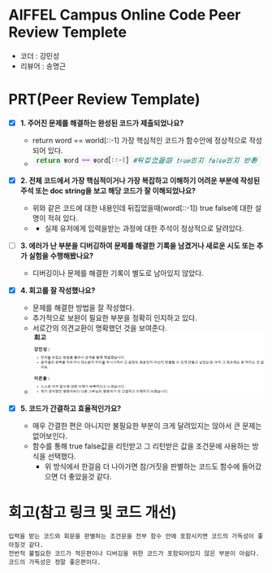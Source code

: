 # AIFFEL Campus Online Code Peer Review Templete
- 코더 : 강민성
- 리뷰어 : 송명근


# PRT(Peer Review Template)
- [X]  **1. 주어진 문제를 해결하는 완성된 코드가 제출되었나요?**
    - return word == world[::-1] 가장 핵심적인 코드가 함수안에 정상적으로 작성되어 있다.
    - ![핵심코드작성](./핵심설명.png)
    
- [X]  **2. 전체 코드에서 가장 핵심적이거나 가장 복잡하고 이해하기 어려운 부분에 작성된 
주석 또는 doc string을 보고 해당 코드가 잘 이해되었나요?**
    - 위와 같은 코드에 대한 내용인데 뒤집었을때(word[::-1]) true false에 대한 설명이 적혀 있다.
    - + 실제 유저에게 입력을받는 과정에 대한 주석이 정상적으로 달려있다.
        
- [ ]  **3. 에러가 난 부분을 디버깅하여 문제를 해결한 기록을 남겼거나
새로운 시도 또는 추가 실험을 수행해봤나요?**
    - 디버깅이나 문제를 해결한 기록이 별도로 남아있지 않았다.
        
- [X]  **4. 회고를 잘 작성했나요?**
    - 문제를 해결한 방법을 잘 작성했다.
    - 추가적으로 보완이 필요한 부분을 정확히 인지하고 있다.
    - 서로간의 의견교환이 명확했던 것을 보여준다.
    - ![회고작성](./회고작성.png)        

- [X]  **5. 코드가 간결하고 효율적인가요?**
    - 매우 간결한 편은 아니지만 불필요한 부분이 크게 달려있지는 않아서 큰 문제는 없어보인다.
    - 함수를 통해 true false값을 리턴받고 그 리턴받은 값을 조건문에 사용하는 방식을 선택했다.
        - 위 방식에서 한걸음 더 나아가면 참/거짓을 판별하는 코드도 함수에 들어갔으면 더 좋았을것 같다.


# 회고(참고 링크 및 코드 개선)
```
입력을 받는 코드와 회문을 판별하는 조건문을 전부 함수 안에 포함시키면 코드의 가독성이 좋아질것 같다.
전반적 불필요한 코드가 적은편이나 디버깅을 위한 코드가 포함되어있지 않은 부분이 아쉽다.
코드의 가독성은 정말 좋은편이다.
```
